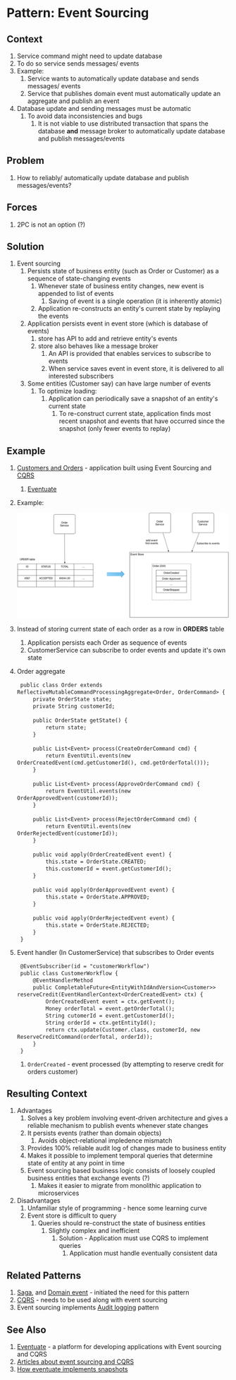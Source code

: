 # Pattern: Event Sourcing #
## Context ##
1. Service command might need to update database
2. To do so service sends messages/ events
3. Example:
	1. Service wants to automatically update database and sends messages/ events
	2. Service that publishes domain event must automatically update an aggregate and publish an event
4. Database update and sending messages must be automatic
	1. To avoid data inconsistencies and bugs
		1. It is not viable to use distributed transaction that spans the database **and** message broker to automatically update database and publish messages/events

## Problem ##
1. How to reliably/ automatically update database and publish messages/events?

## Forces ##
1. 2PC is not an option (?)

## Solution ##
1. Event sourcing
	1. Persists state of business entity (such as Order or Customer) as a sequence of state-changing events
		1. Whenever state of business entity changes, new event is appended to list of events
			1. Saving of event is a single operation (it is inherently atomic)
		2. Application re-constructs an entity's current state by replaying the events
	2. Application persists event in event store (which is database of events)
		1. store has API to add and retrieve entity's events
		2. store also behaves like a message broker
			1. An API is provided that enables services to subscribe to events
			2. When service saves event in event store, it is delivered to all interested subscribers
	3. Some entities (Customer say) can have large number of events
		1. To optimize loading:
			1. Application can periodically save a snapshot of an entity's current state
				1. To re-construct current state, application finds most recent snapshot and events that have occurred since the snapshot (only fewer events to replay) 

## Example ##
1. [Customers and Orders](https://github.com/eventuate-examples/eventuate-examples-java-customers-and-orders) - application built using Event Sourcing and [CQRS](https://microservices.io/patterns/data/cqrs.html)
	1. [Eventuate](http://eventuate.io/)
2. Example:

	![event_sourcing_example](event_sourcing_example.png)
	
3. Instead of storing current state of each order as a row in **ORDERS** table
	1. Application persists each Order as sequence of events
	2. CustomerService can subscribe to order events and update it's own state
4. Order aggregate

		public class Order extends ReflectiveMutableCommandProcessingAggregate<Order, OrderCommand> {
			private OrderState state;
			private String customerId;
			
			public OrderState getState() {
				return state;
			}
			
			public List<Event> process(CreateOrderCommand cmd) {
				return EventUtil.events(new OrderCreatedEvent(cmd.getCustomerId(), cmd.getOrderTotal()));
			}
			
			public List<Event> process(ApproveOrderCommand cmd) {
				return EventUtil.events(new OrderApprovedEvent(customerId));
			}
			
			public List<Event> process(RejectOrderCommand cmd) {
				return EventUtil.events(new OrderRejectedEvent(customerId));
			}
			
			public void apply(OrderCreatedEvent event) {
				this.state = OrderState.CREATED;
				this.customerId = event.getCustomerId();
			}
			
			public void apply(OrderApprovedEvent event) {
				this.state = OrderState.APPROVED;
			}
			
			public void apply(OrderRejectedEvent event) {
				this.state = OrderState.REJECTED;
			}
		}
		
5. Event handler (In CustomerService) that subscribes to Order events

		@EventSubscriber(id = "customerWorkflow")
		public class CustomerWorkflow {
			@EventHandlerMethod
			public CompletableFuture<EntityWithIdAndVersion<Customer>> reserveCredit(EventHandlerContext<OrderCreatedEvent> ctx) {
				OrderCreatedEvent event = ctx.getEvent();
				Money orderTotal = event.getOrderTotal();
				String cutomerId = event.getCustomerId();
				String orderId = ctx.getEntityId();
				return ctx.update(Customer.class, customerId, new ReserveCreditCommand(orderTotal, orderId));
			}
		}
		
	1. `OrderCreated` - event processed (by attempting to reserve credit for orders customer)

## Resulting Context ##
1. Advantages
	1. Solves a key problem involving event-driven architecture and gives a reliable mechanism to publish events whenever state changes
	2. It persists events (rather than domain objects)
		1. Avoids object-relational impledence mismatch
	3. Provides 100% reliable audit log of changes made to business entity
	4. Makes it possible to implement temporal queries that determine state of entity at any point in time
	5. Event sourcing based business logic consists of loosely coupled business entities that exchange events (?)
		1. Makes it easier to migrate from monolithic application to microservices
2. Disadvantages
	1. Unfamiliar style of programming - hence some learning curve
	2. Event store is difficult to query
		1. Queries should re-construct the state of business entities
			1. Slightly complex and inefficient
				1. Solution - Application must use CQRS to implement queries
					1. Application must handle eventually consistent data

## Related Patterns ##
1. [Saga](https://microservices.io/patterns/data/saga.html), and [Domain event](https://microservices.io/patterns/data/domain-event.html) - initiated the need for this pattern
2. [CQRS](https://microservices.io/patterns/data/cqrs.html) - needs to be used along with event sourcing
3. Event sourcing implements [Audit logging](https://microservices.io/patterns/observability/audit-logging) pattern

## See Also ##
1. [Eventuate]() - a platform for developing applications with Event sourcing and CQRS
2. [Articles about event sourcing and CQRS](http://eventuate.io/articles.html)
3. [How eventuate implements snapshots](https://blog.eventuate.io/2017/03/07/eventuate-local-now-supports-snapshots/)